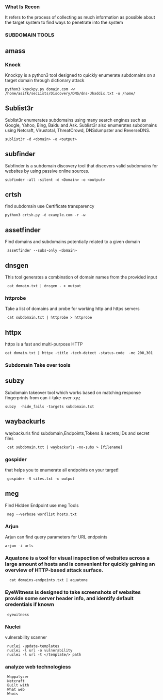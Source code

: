 ### What Is Recon

 It refers to the process of collecting as much information as possible about the target system to find ways to penetrate into the system

### SUBDOMAIN TOOLS
   
## amass
    
    
### Knock
   Knockpy is a python3 tool designed to quickly enumerate subdomains on a target domain through dictionary attack 
   
    python3 knockpy.py domain.com -w /home/asifk/secLists/Discovery/DNS/dns-Jhaddix.txt -o /home/
    
## Sublist3r
   Sublist3r enumerates subdomains using many search engines such as Google, Yahoo, Bing, Baidu and Ask.
   Sublist3r also enumerates subdomains using Netcraft, Virustotal, ThreatCrowd, DNSdumpster and ReverseDNS.
   
    sublist3r -d <domain> -o <output>
 
  ## subfinder
  Subfinder is a subdomain discovery tool that discovers valid subdomains for websites by using passive online sources.
  
    subfinder -all -silent -d <Domain> -o <output>
 

  ## crtsh
  find subdomain use Certificate transparency 
  
    python3 crtsh.py -d example.com -r -w
    
  ## assetfinder
  Find domains and subdomains potentially related to a given domain
  
     assetfinder --subs-only <domain>
  
 ## dnsgen
 This tool generates a combination of domain names from the provided input
 
     cat domain.txt | dnsgen - > output
  
 ### httprobe
  Take a list of domains and probe for working http and https servers
    
     cat subdomain.txt | httprobe > httprobe
 
 ## httpx 
 httpx is a fast and multi-purpose HTTP
 
    cat domain.txt | httpx -title -tech-detect -status-code  -mc 200,301

### Subdomain Take over tools
  
 ## subzy
 Subdomain takeover tool which works based on matching response fingerprints from can-i-take-over-xyz

    subzy  -hide_fails -targets subdomain.txt
    
  ## waybackurls
   waybackurls find subdomain,Endpoints,Tokens & secrets,IDs and secret files
    
     cat subdomain.txt | waybackurls -no-subs > [filename]
    
   ### gospider
   that helps you to enumerate all endpoints on your target!
    
     gospider -S sites.txt -o output 
      
   ## meg 
   Find Hidden Endpoint use meg Tools
   
     meg --verbose wordlist hosts.txt 
     
  ### Arjun 
  Arjun can find query parameters for URL endpoints
  
    arjun -i urls
     
 ### Aquatone is a tool for visual inspection of websites across a large amount of hosts and is convenient  for quickly gaining an overview of HTTP-based attack surface.
   
      cat domains-endpoints.txt | aquatone  
   
  ### EyeWitness is designed to take screenshots of websites provide some server header info, and identify default credentials if known
  
     eyewitness
    
 ### Nuclei 
 vulnerability scanner
 
     nuclei -update-templates
     nuclei -l url -o vulnerability 
     nuclei -l url -t </template/> path
     
  ### analyze web technologiess 
  
     Wappalyzer
     Netcraft
     Built with
     What web
     Whois

